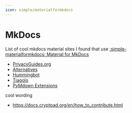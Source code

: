 ```yaml
---
icon: simple/materialformkdocs
---
```



# MkDocs

List of cool mkdocs material sites I found that use [:simple-materialformkdocs: Material for MkDocs](https://squidfunk.github.io/mkdocs-material/)

* [PrivacyGuides.org](https://www.privacyguides.org/en/basics/why-privacy-matters/)
* [Alternatives](https://alternatives.microcontrollers.dev/)
* [Hummingbot](https://hummingbot.com/)
* [Tiagolo](https://fastapi.tiangolo.com/)
* [PyMdown Extensions](https://facelessuser.github.io/pymdown-extensions/)

cool wording

* <https://docs.cryptpad.org/en/how_to_contribute.html>